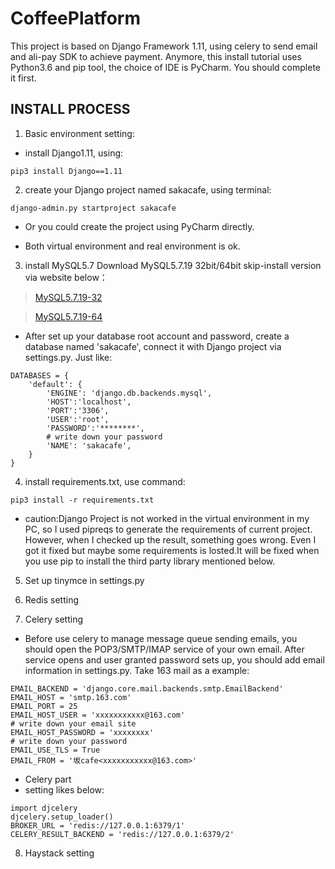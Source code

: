 # CoffeePlatform
   This project is based on Django Framework 1.11, using celery to send email and ali-pay SDK to achieve payment. Anymore, this install tutorial uses Python3.6 and pip tool, the choice of IDE is PyCharm. You should complete it first.


## INSTALL PROCESS


1. Basic environment setting:

* install Django1.11, using:
```
pip3 install Django==1.11
```


2. create your Django project named sakacafe, using terminal:
```
django-admin.py startproject sakacafe
```
* Or you could create the project using PyCharm directly.

* Both virtual environment and real environment is ok.


3. install MySQL5.7
Download MySQL5.7.19 32bit/64bit skip-install version via website below：

> [MySQL5.7.19-32](https://dev.mysql.com/get/Downloads/MySQL-5.7/mysql-5.7.19-winx32.zip)

> [MySQL5.7.19-64](https://dev.mysql.com/get/Downloads/MySQL-5.7/mysql-5.7.19-winx64.zip)

* After set up your database root account and password, create a database named 'sakacafe', connect it with Django project via settings.py. Just like:

```
DATABASES = {
    'default': {
        'ENGINE': 'django.db.backends.mysql',
        'HOST':'localhost',
        'PORT':'3306',
        'USER':'root',
        'PASSWORD':'********',
        # write down your password
        'NAME': 'sakacafe',
    }
}
```


4. install requirements.txt, use command:
```
pip3 install -r requirements.txt
```
* caution:Django Project is not worked in the virtual environment in my PC, so I used pipreqs to generate the requirements of current project. However, when I checked up the result, something goes wrong. Even I got it fixed but maybe some requirements is losted.It will be fixed when you use pip to install the third party library mentioned below.



5. Set up tinymce in settings.py 


6. Redis setting


7. Celery setting

* Before use celery to manage message queue sending emails, you should open the POP3/SMTP/IMAP service of your own email. After service opens and user granted password sets up, you should add email information in settings.py. Take 163 mail as a example:
```
EMAIL_BACKEND = 'django.core.mail.backends.smtp.EmailBackend'
EMAIL_HOST = 'smtp.163.com'
EMAIL_PORT = 25
EMAIL_HOST_USER = 'xxxxxxxxxxx@163.com'
# write down your email site
EMAIL_HOST_PASSWORD = 'xxxxxxxx'
# write down your password
EMAIL_USE_TLS = True
EMAIL_FROM = '坂cafe<xxxxxxxxxxx@163.com>'
```
* Celery part
* setting likes below:
```
import djcelery
djcelery.setup_loader()
BROKER_URL = 'redis://127.0.0.1:6379/1'
CELERY_RESULT_BACKEND = 'redis://127.0.0.1:6379/2'
```

8. Haystack setting
